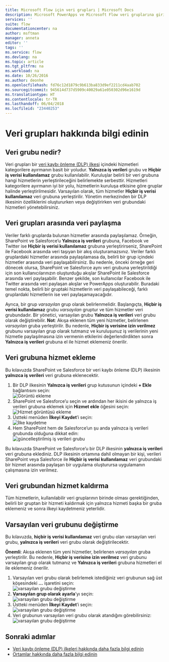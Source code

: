 ```yaml
---
title: Microsoft Flow için veri grupları | Microsoft Docs
description: Microsoft PowerApps ve Microsoft Flow veri gruplarına giriş.
services: ''
suite: flow
documentationcenter: na
author: msftman
manager: anneta
editor: ''
tags: ''
ms.service: flow
ms.devlang: na
ms.topic: article
ms.tgt_pltfrm: na
ms.workload: na
ms.date: 10/26/2016
ms.author: deonhe
ms.openlocfilehash: fd76c12d1879c9b613ba833d9ef2211cd4aab702
ms.sourcegitcommit: 945614d737d5909c40029a61e050302d96e1619d
ms.translationtype: HT
ms.contentlocale: tr-TR
ms.lasthandoff: 06/04/2018
ms.locfileid: "23440253"
---
```

# <a name="learn-all-about-data-groups"></a>Veri grupları hakkında bilgi edinin
## <a name="what-is-a-data-group"></a>Veri grubu nedir?
Veri grupları bir [veri kaybı önleme (DLP) ilkesi](prevent-data-loss.md) içindeki hizmetleri kategorilere ayırmanın basit bir yoludur. **Yalnızca iş verileri** grubu ve **Hiçbir iş verisi kullanılamaz** grubu kullanılabilir. Kuruluşlar belirli bir veri grubuna hangi hizmetlerin yerleştirileceğini belirlemekte serbesttir. Hizmetleri kategorilere ayırmanın iyi bir yolu, hizmetlerin kuruluşa etkisine göre gruplar halinde yerleştirilmesidir. Varsayılan olarak, tüm hizmetler **Hiçbir iş verisi kullanılamaz** veri grubuna yerleştirilir. Yönetim merkezinden bir DLP ilkesinin özelliklerini oluştururken veya değiştirirken veri grubundaki hizmetleri yönetebilirsiniz.

## <a name="how-data-is-shared-between-data-groups"></a>Veri grupları arasında veri paylaşma
Veriler farklı gruplarda bulunan hizmetler arasında paylaşılamaz. Örneğin, SharePoint ve Salesforce’u **Yalnızca iş verileri** grubuna, Facebook ve Twitter ise **Hiçbir iş verisi kullanılamaz** grubuna yerleştirirseniz, SharePoint ile Facebook arasında veri taşıyan bir akış oluşturamazsınız. Veriler farklı gruplardaki hizmetler arasında paylaşılamasa da, belirli bir grup içindeki hizmetler arasında veri paylaşabilirsiniz. Bu nedenle, önceki örneğe geri dönecek olursa, SharePoint ve Salesforce aynı veri grubuna yerleştirildiği için son kullanıcılarınızın oluşturduğu akışlar SharePoint ile Salesforce arasında veri paylaşabilir. Benzer şekilde, son kullanıcılar Facebook ile Twitter arasında veri paylaşan akışlar ve PowerApps oluşturabilir. Buradaki temel nokta, belirli bir gruptaki hizmetlerin veri paylaşabileceği, farklı gruplardaki hizmetlerin ise veri paylaşamayacağıdır.  

Ayrıca, bir grup *varsayılan* grup olarak belirlenmelidir. Başlangıçta, **Hiçbir iş verisi kullanılamaz** grubu *varsayılan* gruptur ve tüm hizmetler veri grubundadır. Bir yönetici, varsayılan grubu **Yalnızca iş verileri** veri grubu olarak değiştirebilir. **Not**: Akışa eklenen tüm yeni hizmetler, belirlenen *varsayılan* gruba yerleştirilir. Bu nedenle, **Hiçbir iş verisine izin verilmez** grubunu varsayılan grup olarak tutmanız ve kuruluşunuz iş verilerinin yeni hizmetle paylaşılmasına izin vermenin etkilerini değerlendirdikten sonra **Yalnızca iş verileri** grubuna el ile hizmet eklemeniz önerilir.

## <a name="add-services-to-a-data-group"></a>Veri grubuna hizmet ekleme
Bu kılavuzda SharePoint ve Salesforce bir veri kaybı önleme (DLP) ilkesinin **yalnızca iş verileri** veri grubuna eklenecektir. 

1. Bir DLP ilkesinin **Yalnızca iş verileri** grup kutusunun içindeki **+ Ekle** bağlantısını seçin:    
   ![Görüntü ekleme](./media/introduction-to-data-groups/add-to-data-group-1.png)  
2. SharePoint ve Salesforce’u seçin ve ardından her ikisini de yalnızca iş verileri grubuna eklemek için **Hizmet ekle** öğesini seçin:    
   ![Hizmet görüntüsü ekleme](./media/introduction-to-data-groups/add-to-data-group-2.png)  
3. Üstteki menüden **İlkeyi Kaydet**’i seçin:  
   ![İlke kaydetme](./media/introduction-to-data-groups/add-to-data-group-4.png) 
4. Hem SharePoint hem de Salesforce’un şu anda yalnızca iş verileri grubunda olduğuna dikkat edin:  
   ![güncelleştirilmiş iş verileri grubu](./media/introduction-to-data-groups/add-to-data-group-3.png)   

Bu kılavuzda SharePoint ve Salesforce’u bir DLP ilkesinin **yalnızca iş verileri** veri grubuna eklediniz. DLP ilkesinin ortamına dahil olmayan bir kişi, verileri SharePoint veya Salesforce ile **Hiçbir iş verisi kullanılamaz** veri grubundaki bir hizmet arasında paylaşan bir uygulama oluşturursa uygulamanın çalışmasına izin verilmez.

## <a name="remove-services-from-a-data-group"></a>Veri grubundan hizmet kaldırma
Tüm hizmetlerin, kullanılabilir veri gruplarının birinde olması gerektiğinden, belirli bir gruptan bir hizmeti kaldırmak için yalnızca hizmeti başka bir gruba eklemeniz ve sonra ilkeyi kaydetmeniz yeterlidir.  

## <a name="change-the-default-data-group"></a>Varsayılan veri grubunu değiştirme
Bu kılavuzda, **hiçbir iş verisi kullanılamaz** veri grubu olan varsayılan veri grubu, **yalnızca iş verileri** veri grubu olarak değiştirilecektir.  

**Önemli**: Akışa eklenen tüm yeni hizmetler, belirlenen *varsayılan* gruba yerleştirilir. Bu nedenle, **Hiçbir iş verisine izin verilmez** veri grubunu varsayılan grup olarak tutmanız ve **Yalnızca iş verileri** grubuna hizmetleri el ile eklemeniz önerilir.

1. Varsayılan veri grubu olarak belirlemek istediğiniz veri grubunun sağ üst köşesindeki **...** işaretini seçin:    
   ![varsayılan grubu değiştirme](./media/introduction-to-data-groups/default-data-group-0.png)  
2. **Varsayılan grup olarak ayarla**’yı seçin:  
   ![varsayılan grubu değiştirme](./media/introduction-to-data-groups/default-data-group-1.png)   
3. Üstteki menüden **İlkeyi Kaydet**’i seçin:  
   ![varsayılan grubu değiştirme](./media/introduction-to-data-groups/add-to-data-group-4.png) 
4. Veri grubunun varsayılan veri grubu olarak atandığını görebilirsiniz:  
   ![varsayılan grubu değiştirme](./media/introduction-to-data-groups/default-data-group-2.png)   

## <a name="next-steps"></a>Sonraki adımlar
* [Veri kaybı önleme (DLP) ilkeleri hakkında daha fazla bilgi edinin](prevent-data-loss.md)
* [Ortamlar hakkında daha fazla bilgi edinin](environments-overview-admin.md)   

